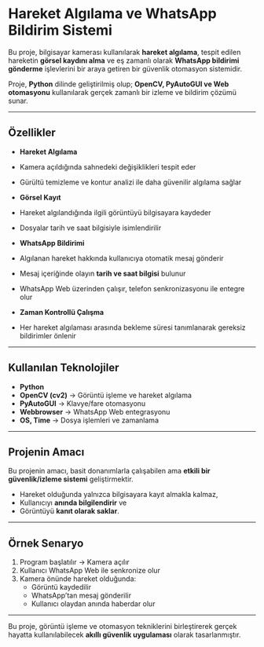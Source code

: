 #  Hareket Algılama ve WhatsApp Bildirim Sistemi  

Bu proje, bilgisayar kamerası kullanılarak **hareket algılama**, tespit edilen hareketin **görsel kaydını alma** ve eş zamanlı olarak **WhatsApp bildirimi gönderme** işlevlerini bir araya getiren bir güvenlik otomasyon sistemidir.  

Proje, **Python** dilinde geliştirilmiş olup; **OpenCV, PyAutoGUI ve Web otomasyonu** kullanılarak gerçek zamanlı bir izleme ve bildirim çözümü sunar.  

---

##  Özellikler  

-  **Hareket Algılama**  
  - Kamera açıldığında sahnedeki değişiklikleri tespit eder  
  - Gürültü temizleme ve kontur analizi ile daha güvenilir algılama sağlar  

-  **Görsel Kayıt**  
  - Hareket algılandığında ilgili görüntüyü bilgisayara kaydeder  
  - Dosyalar tarih ve saat bilgisiyle isimlendirilir  

-  **WhatsApp Bildirimi**  
  - Algılanan hareket hakkında kullanıcıya otomatik mesaj gönderir  
  - Mesaj içeriğinde olayın **tarih ve saat bilgisi** bulunur  
  - WhatsApp Web üzerinden çalışır, telefon senkronizasyonu ile entegre olur  

-  **Zaman Kontrollü Çalışma**  
  - Her hareket algılaması arasında bekleme süresi tanımlanarak gereksiz bildirimler önlenir  

---

##  Kullanılan Teknolojiler  

- **Python**  
- **OpenCV (cv2)** → Görüntü işleme ve hareket algılama  
- **PyAutoGUI** → Klavye/fare otomasyonu  
- **Webbrowser** → WhatsApp Web entegrasyonu  
- **OS, Time** → Dosya işlemleri ve zamanlama  

---

##  Projenin Amacı  

Bu projenin amacı, basit donanımlarla çalışabilen ama **etkili bir güvenlik/izleme sistemi** geliştirmektir.  
- Hareket olduğunda yalnızca bilgisayara kayıt almakla kalmaz,  
- Kullanıcıyı **anında bilgilendirir** ve  
- Görüntüyü **kanıt olarak saklar**.  

---


##  Örnek Senaryo  

1. Program başlatılır → Kamera açılır  
2. Kullanıcı WhatsApp Web ile senkronize olur  
3. Kamera önünde hareket olduğunda:  
   -  Görüntü kaydedilir  
   -  WhatsApp’tan mesaj gönderilir  
   -  Kullanıcı olaydan anında haberdar olur  

---

 Bu proje, görüntü işleme ve otomasyon tekniklerini birleştirerek gerçek hayatta kullanılabilecek **akıllı güvenlik uygulaması** olarak tasarlanmıştır.  

